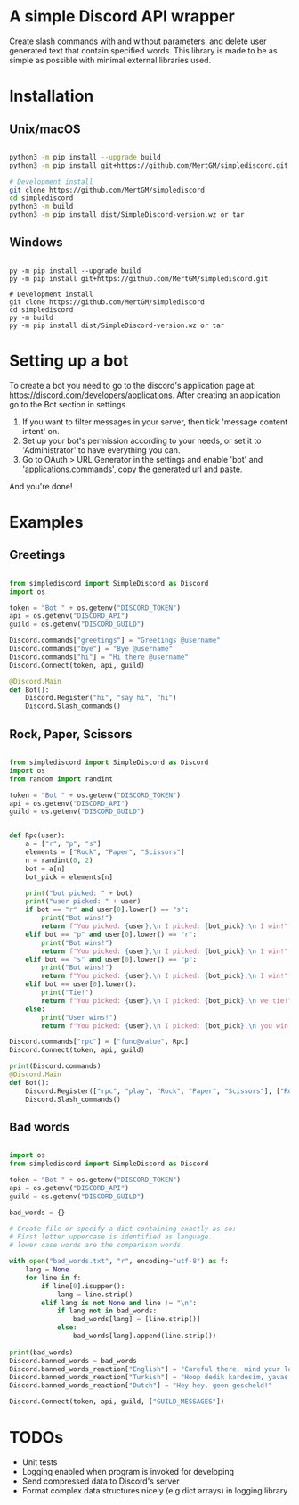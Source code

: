 # A simple Discord API wrapper

Create slash commands with and without parameters, and delete user generated text that contain specified words.
This library is made to be as simple as possible with minimal external libraries used.

# Installation

## Unix/macOS

```bash

python3 -m pip install --upgrade build
python3 -m pip install git+https://github.com/MertGM/simplediscord.git

# Development install
git clone https://github.com/MertGM/simplediscord 
cd simplediscord
python3 -m build
python3 -m pip install dist/SimpleDiscord-version.wz or tar

```

## Windows

```shell

py -m pip install --upgrade build
py -m pip install git+https://github.com/MertGM/simplediscord.git

# Development install
git clone https://github.com/MertGM/simplediscord
cd simplediscord
py -m build
py -m pip install dist/SimpleDiscord-version.wz or tar

```

# Setting up a bot

To create a bot you need to go to the discord's application page at: https://discord.com/developers/applications.
After creating an application go to the Bot section in settings.
1. If you want to filter messages in your server, then tick 'message content intent' on.
2. Set up your bot's permission according to your needs, or set it to 'Administrator' to have everything you can.
3. Go to OAuth > URL Generator in the settings and enable 'bot' and 'applications.commands',
copy the generated url and paste.

And you're done!

# Examples 

## Greetings

```python

from simplediscord import SimpleDiscord as Discord
import os

token = "Bot " + os.getenv("DISCORD_TOKEN")
api = os.getenv("DISCORD_API")
guild = os.getenv("DISCORD_GUILD")

Discord.commands["greetings"] = "Greetings @username"
Discord.commands["bye"] = "Bye @username"
Discord.commands["hi"] = "Hi there @username"
Discord.Connect(token, api, guild)

@Discord.Main
def Bot():
    Discord.Register("hi", "say hi", "hi")
    Discord.Slash_commands()

```

## Rock, Paper, Scissors

```python

from simplediscord import SimpleDiscord as Discord
import os
from random import randint

token = "Bot " + os.getenv("DISCORD_TOKEN")
api = os.getenv("DISCORD_API")
guild = os.getenv("DISCORD_GUILD")


def Rpc(user):
    a = ["r", "p", "s"]
    elements = ["Rock", "Paper", "Scissors"]
    n = randint(0, 2)
    bot = a[n]
    bot_pick = elements[n]

    print("bot picked: " + bot)
    print("user picked: " + user)
    if bot == "r" and user[0].lower() == "s":
        print("Bot wins!")
        return f"You picked: {user},\n I picked: {bot_pick},\n I win!"
    elif bot == "p" and user[0].lower() == "r":
        print("Bot wins!")
        return f"You picked: {user},\n I picked: {bot_pick},\n I win!"
    elif bot == "s" and user[0].lower() == "p":
        print("Bot wins!")
        return f"You picked: {user},\n I picked: {bot_pick},\n I win!"
    elif bot == user[0].lower():
        print("Tie!")
        return f"You picked: {user},\n I picked: {bot_pick},\n we tie!"
    else:
        print("User wins!")
        return f"You picked: {user},\n I picked: {bot_pick},\n you win!"

Discord.commands["rpc"] = ["func@value", Rpc]
Discord.Connect(token, api, guild)

print(Discord.commands)
@Discord.Main
def Bot():
    Discord.Register(["rpc", "play", "Rock", "Paper", "Scissors"], ["Rock, Paper, Scissors", "Play Rock, Paper, Scissors"], ["Rock", "Paper", "Scissors"])
    Discord.Slash_commands()

```

## Bad words

```python

import os
from simplediscord import SimpleDiscord as Discord

token = "Bot " + os.getenv("DISCORD_TOKEN")
api = os.getenv("DISCORD_API")
guild = os.getenv("DISCORD_GUILD")

bad_words = {}

# Create file or specify a dict containing exactly as so:
# First letter uppercase is identified as language.
# lower case words are the comparison words.

with open("bad_words.txt", "r", encoding="utf-8") as f:
    lang = None
    for line in f:
        if line[0].isupper():
            lang = line.strip()
        elif lang is not None and line != "\n":
            if lang not in bad_words:
                bad_words[lang] = [line.strip()]
            else:
                bad_words[lang].append(line.strip())
            
print(bad_words)
Discord.banned_words = bad_words
Discord.banned_words_reaction["English"] = "Careful there, mind your language!"
Discord.banned_words_reaction["Turkish"] = "Hoop dedik kardesim, yavas ol!"
Discord.banned_words_reaction["Dutch"] = "Hey hey, geen gescheld!"

Discord.Connect(token, api, guild, ["GUILD_MESSAGES"])

```

# TODOs

* Unit tests
* Logging enabled when program is invoked for developing
* Send compressed data to Discord's server
* Format complex data structures nicely (e.g dict arrays) in logging library
